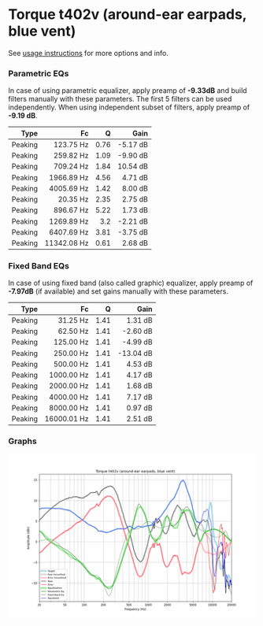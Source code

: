 # Torque t402v (around-ear earpads, blue vent)
See [usage instructions](https://github.com/jaakkopasanen/AutoEq#usage) for more options and info.

### Parametric EQs
In case of using parametric equalizer, apply preamp of **-9.33dB** and build filters manually
with these parameters. The first 5 filters can be used independently.
When using independent subset of filters, apply preamp of **-9.19 dB**.

| Type    | Fc          |    Q | Gain     |
|--------:|------------:|-----:|---------:|
| Peaking | 123.75 Hz   | 0.76 | -5.17 dB |
| Peaking | 259.82 Hz   | 1.09 | -9.90 dB |
| Peaking | 709.24 Hz   | 1.84 | 10.54 dB |
| Peaking | 1966.89 Hz  | 4.56 | 4.71 dB  |
| Peaking | 4005.69 Hz  | 1.42 | 8.00 dB  |
| Peaking | 20.35 Hz    | 2.35 | 2.75 dB  |
| Peaking | 896.67 Hz   | 5.22 | 1.73 dB  |
| Peaking | 1269.89 Hz  | 3.2  | -2.21 dB |
| Peaking | 6407.69 Hz  | 3.81 | -3.75 dB |
| Peaking | 11342.08 Hz | 0.61 | 2.68 dB  |

### Fixed Band EQs
In case of using fixed band (also called graphic) equalizer, apply preamp of **-7.97dB**
(if available) and set gains manually with these parameters.

| Type    | Fc          |    Q | Gain      |
|--------:|------------:|-----:|----------:|
| Peaking | 31.25 Hz    | 1.41 | 1.31 dB   |
| Peaking | 62.50 Hz    | 1.41 | -2.60 dB  |
| Peaking | 125.00 Hz   | 1.41 | -4.99 dB  |
| Peaking | 250.00 Hz   | 1.41 | -13.04 dB |
| Peaking | 500.00 Hz   | 1.41 | 4.53 dB   |
| Peaking | 1000.00 Hz  | 1.41 | 4.17 dB   |
| Peaking | 2000.00 Hz  | 1.41 | 1.68 dB   |
| Peaking | 4000.00 Hz  | 1.41 | 7.17 dB   |
| Peaking | 8000.00 Hz  | 1.41 | 0.97 dB   |
| Peaking | 16000.01 Hz | 1.41 | 2.51 dB   |

### Graphs
![](./Torque%20t402v%20(around-ear%20earpads,%20blue%20vent).png)
